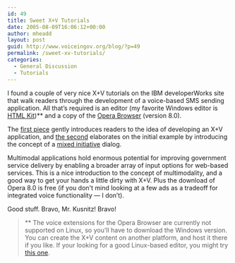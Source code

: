 ```yaml
---
id: 49
title: Sweet X+V Tutorials
date: 2005-08-09T16:06:12+00:00
author: mheadd
layout: post
guid: http://www.voiceingov.org/blog/?p=49
permalink: /sweet-xv-tutorials/
categories:
  - General Discussion
  - Tutorials
---
```

I found a couple of very nice X+V tutorials on the IBM developerWorks site that walk readers through the development of a voice-based SMS sending application. All that&#8217;s required is an editor (my favorite Windows editor is [HTML Kit](http://www.chami.com/html-kit/))** and a copy of the [Opera Browser](http://www.opera.com/) (version 8.0).

The [first piece](http://www-128.ibm.com/developerworks/wireless/library/wi-message.html) gently introduces readers to the idea of developing an X+V application, and [the second](http://www-128.ibm.com/developerworks/wireless/library/wi-send.html) elaborates on the initial example by introducing the concept of a [mixed initiative](http://studio.tellme.com/vxml2/mixed/howto/mixed.html) dialog.

Multimodal applications hold enormous potential for improving government service delivery by enabling a broader array of input options for web-based services. This is a nice introduction to the concept of multimodality, and a good way to get your hands a little dirty with X+V. Plus the download of Opera 8.0 is free (if you don't mind looking at a few ads as a tradeoff for integrated voice functionality &#8212; I don&#8217;t).

Good stuff. Bravo, Mr. Kusnitz! Bravo!

> ** The voice extensions for the Opera Browser are currently not supported on Linux, so you'll have to download the Windows version. You can create the X+V content on another platform, and host it there if you like. If your looking for a good Linux-based editor, you might try [this one](http://quanta.kdewebdev.org/).